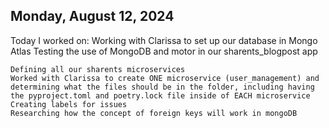 ## Monday, August 12, 2024

Today I worked on:
Working with Clarissa to set up our database in Mongo Atlas
Testing the use of MongoDB and motor in our sharents_blogpost app

    Defining all our sharents microservices
    Worked with Clarissa to create ONE microservice (user_management) and determining what the files should be in the folder, including having the pyproject.toml and poetry.lock file inside of EACH microservice
    Creating labels for issues
    Researching how the concept of foreign keys will work in mongoDB
